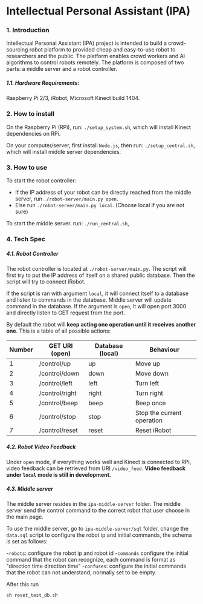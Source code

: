 Intellectual Personal Assistant (IPA)
===

### 1. Introduction

Intellectual Personal Assistant (IPA) project is intended to build a crowd-sourcing robot platform to provided cheap and easy-to-use robot to researchers and the public. The platform enables crowd workers and AI algorithms to control robots remotely. The platform is composed of two parts: a middle server and a robot controller.

##### 1.1. Hardware Requirements:

Raspberry Pi 2/3, iRobot, Microsoft Kinect build 1404. 

### 2. How to install

On the Raspberry Pi (RPi), run: `./setup_system.sh`, which will install Kinect dependencies on RPi.

On your computer/server, first install `Node.js`, then run: `./setup_central.sh`, which will install middle server dependencies. 

### 3. How to use

To start the robot controller:

- If the IP address of your robot can be directly reached from the middle server, run `./robot-server/main.py open`. 
- Else run `./robot-server/main.py local`. (Choose local if you are not sure)

To start the middle server. run: `./run_central.sh`, 

### 4. Tech Spec

##### 4.1. Robot Controller

The robot controller is located at `./robot-server/main.py`. The script will first try to put the IP address of itself on a shared public database. Then the script will try to connect iRobot.

If the script is ran with argument `local`, it will connect itself to a database and listen to commands in the database. Middle server will update command in the database. If the argument is `open`, it will open port 3000 and directly listen to GET request from the port. 

By default the robot will **keep acting one operation until it receives another one**. This is a table of all possible actions:

| Number | GET URI (open) | Database (local) | Behaviour                  |
| ------ | -------------- | ---------------- | -------------------------- |
| 1      | /control/up    | up               | Move up                    |
| 2      | /control/down  | down             | Move down                  |
| 3      | /control/left  | left             | Turn left                  |
| 4      | /control/right | right            | Turn right                 |
| 5      | /control/beep  | beep             | Beep once                  |
| 6      | /control/stop  | stop             | Stop the current operation |
| 7      | /control/reset | reset            | Reset iRobot               |

##### 4.2. Robot Video Feedback

Under `open` mode, if everything works well and Kinect is connected to RPi, video feedback can be retrieved from URI `/video_feed`. **Video feedback under `local` mode is still in development.** 


##### 4.3. Middle server

The middle server resides in the `ipa-middle-server` folder. The middle server send the control command to the correct robot that user choose in the main page.

To use the middle server, go to `ipa-middle-server/sql` folder, change the `data.sql` script to configure the robot ip and initial commands, the schema is set as follows:

-`robots`: configure the robot ip and robot id
-`commands` configure the initial command that the robot can recognize, each command is format as "direction time direction time"
-`confuses`: configure the initial commands that the robot can not understand, normally set to be empty.

After this run
```
sh reset_test_db.sh
```



